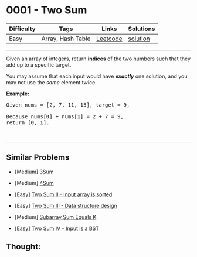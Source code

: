 # 0001 - Two Sum

Difficulty  | Tags | Links | Solutions
----------- | ---- | ----- | -----
Easy | Array, Hash Table | [Leetcode](https://leetcode.com/problems/two-sum) | [solution](https://leetcode.com/problems/two-sum/solution/)


-----------

<p>Given an array of integers, return <strong>indices</strong> of the two numbers such that they add up to a specific target.</p>

<p>You may assume that each input would have <strong><em>exactly</em></strong> one solution, and you may not use the <em>same</em> element twice.</p>

<p><strong>Example:</strong></p>

<pre>
Given nums = [2, 7, 11, 15], target = 9,

Because nums[<strong>0</strong>] + nums[<strong>1</strong>] = 2 + 7 = 9,
return [<strong>0</strong>, <strong>1</strong>].
</pre>

<p>&nbsp;</p>


-----------


## Similar Problems

- [Medium] [3Sum](3sum)

- [Medium] [4Sum](4sum)

- [Easy] [Two Sum II - Input array is sorted](two-sum-ii-input-array-is-sorted)

- [Easy] [Two Sum III - Data structure design](two-sum-iii-data-structure-design)

- [Medium] [Subarray Sum Equals K](subarray-sum-equals-k)

- [Easy] [Two Sum IV - Input is a BST](two-sum-iv-input-is-a-bst)




## Thought:

